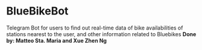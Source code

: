 # BlueBikeBot
Telegram Bot for users to find out real-time data of bike availabilities of stations nearest to the user, and other information related to Bluebikes
**Done by: Matteo Sta. Maria and Xue Zhen Ng**
